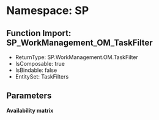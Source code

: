 # Namespace: SP

## Function Import: SP_WorkManagement_OM_TaskFilter

- ReturnType: SP.WorkManagement.OM.TaskFilter
- IsComposable: true
- IsBindable: false
- EntitySet: TaskFilters

## Parameters

**Availability matrix**

